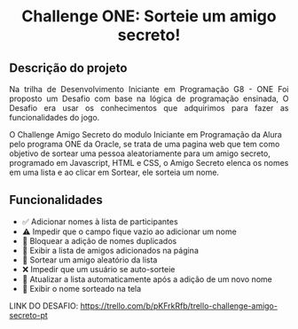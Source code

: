 <h1 align="center">Challenge ONE: Sorteie um amigo secreto!</h1>
 
## Descrição do projeto 

<p align="justify">
Na trilha de Desenvolvimento Iniciante em Programação G8 - ONE 
Foi proposto um Desafio com base na lógica de programação ensinada, O Desafio era usar os conhecimentos que adquirimos para fazer as funcionalidades do jogo.
  
O Challenge Amigo Secreto do modulo Iniciante em Programação da Alura pelo programa ONE da Oracle, se trata de uma pagina web que tem como objetivo de sortear uma pessoa aleatoriamente para um amigo secreto, programado em Javascript, HTML e CSS, o Amigo Secreto elenca os nomes em uma lista e ao clicar em Sortear, ele sorteia um nome. </p>

## Funcionalidades  

- ✅ Adicionar nomes à lista de participantes  
- ⚠️ Impedir que o campo fique vazio ao adicionar um nome  
- 🚫 Bloquear a adição de nomes duplicados  
- 📜 Exibir a lista de amigos adicionados na página  
- 🎲 Sortear um amigo aleatório da lista  
- ❌ Impedir que um usuário se auto-sorteie  
- 🔄 Atualizar a lista automaticamente após a adição de um novo nome  
- 🎉 Exibir o nome sorteado na tela  


LINK DO DESAFIO: https://trello.com/b/pKFrkRfb/trello-challenge-amigo-secreto-pt
